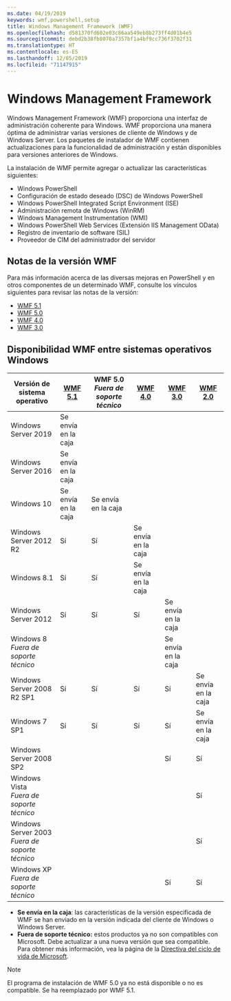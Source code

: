 ```yaml
---
ms.date: 04/19/2019
keywords: wmf,powershell,setup
title: Windows Management Framework (WMF)
ms.openlocfilehash: d581370fd602e03c86aa549eb8b273ff4d01b4e5
ms.sourcegitcommit: debd2b38fb8070a7357bf1a4bf9cc736f3702f31
ms.translationtype: HT
ms.contentlocale: es-ES
ms.lasthandoff: 12/05/2019
ms.locfileid: "71147915"
---
```

# <a name="windows-management-framework"></a>Windows Management Framework

Windows Management Framework (WMF) proporciona una interfaz de administración coherente para Windows. WMF proporciona una manera óptima de administrar varias versiones de cliente de Windows y de Windows Server. Los paquetes de instalador de WMF contienen actualizaciones para la funcionalidad de administración y están disponibles para versiones anteriores de Windows.

La instalación de WMF permite agregar o actualizar las características siguientes:

- Windows PowerShell
- Configuración de estado deseado (DSC) de Windows PowerShell
- Windows PowerShell Integrated Script Environment (ISE)
- Administración remota de Windows (WinRM)
- Windows Management Instrumentation (WMI)
- Windows PowerShell Web Services (Extensión IIS Management OData)
- Registro de inventario de software (SIL)
- Proveedor de CIM del administrador del servidor

## <a name="wmf-release-notes"></a>Notas de la versión WMF

Para más información acerca de las diversas mejoras en PowerShell y en otros componentes de un determinado WMF, consulte los vínculos siguientes para revisar las notas de la versión:

- [WMF 5.1](whats-new/release-notes.md#wmf-51-changes)
- [WMF 5.0](whats-new/release-notes.md#wmf-50-changes)
- [WMF 4.0](https://download.microsoft.com/download/3/D/6/3D61D262-8549-4769-A660-230B67E15B25/Windows%20Management%20Framework%204%200%20Release%20Notes.docx)
- [WMF 3.0](https://download.microsoft.com/download/E/7/6/E76850B8-DA6E-4FF5-8CCE-A24FC513FD16/WMF%203%20Release%20Notes.docx)

## <a name="wmf-availability-across-windows-operating-systems"></a>Disponibilidad WMF entre sistemas operativos Windows

|        Versión de sistema operativo         | [WMF 5.1][]  | WMF 5.0<br>*Fuera de soporte técnico* | [WMF 4.0][]  | [WMF 3.0][]  | [WMF 2.0][]  |
| --------------------------------------- | ------------ | --------------------------- | ------------ | ------------ | ------------ |
| Windows Server 2019                     | Se envía en la caja |                             |              |              |              |
| Windows Server 2016                     | Se envía en la caja |                             |              |              |              |
| Windows 10                              | Se envía en la caja | Se envía en la caja                |              |              |              |
| Windows Server 2012 R2                  | Sí          | Sí                         | Se envía en la caja |              |              |
| Windows 8.1                             | Sí          | Sí                         | Se envía en la caja |              |              |
| Windows Server 2012                     | Sí          | Sí                         | Sí          | Se envía en la caja |              |
| Windows 8<br>*Fuera de soporte técnico*           |              |                             |              | Se envía en la caja |              |
| Windows Server 2008 R2 SP1              | Sí          | Sí                         | Sí          | Sí          | Se envía en la caja |
| Windows 7 SP1                           | Sí          | Sí                         | Sí          | Sí          | Se envía en la caja |
| Windows Server 2008 SP2                 |              |                             |              | Sí          | Sí          |
| Windows Vista<br>*Fuera de soporte técnico*       |              |                             |              |              | Sí          |
| Windows Server 2003<br>*Fuera de soporte técnico* |              |                             |              |              | Sí          |
| Windows XP<br>*Fuera de soporte técnico*          |              |                             |              | Sí          | Sí          |

- **Se envía en la caja**: las características de la versión especificada de WMF se han enviado en la versión indicada del cliente de Windows o Windows Server.
- **Fuera de soporte técnico:** estos productos ya no son compatibles con Microsoft. Debe actualizar a una nueva versión que sea compatible. Para obtener más información, vea la página de la [Directiva del ciclo de vida de Microsoft][].

> [!NOTE]
> El programa de instalación de WMF 5.0 ya no está disponible o no es compatible. Se ha reemplazado por WMF 5.1.

[Directiva del ciclo de vida de Microsoft]: https://support.microsoft.com/lifecycle
[WMF 5.1]: https://aka.ms/wmf51download
[WMF 4.0]: https://aka.ms/wmf4download
[WMF 3.0]: https://aka.ms/wmf3download
[WMF 2.0]: https://aka.ms/wmf2download
